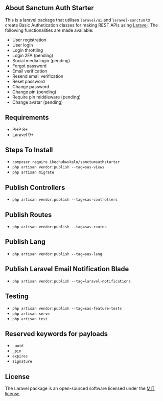 ## About Sanctum Auth Starter

This is a laravel package that utilises `laravel/ui` and `laravel-sanctum` to create Basic Authetication classes for making REST APIs using [Laravel](https://laravel.com/). The following functionalities are made available:

- User registration
- User login
- Login throttling
- Login 2FA (pending)
- Social media login (pending)
- Forgot password
- Email verification
- Resend email verification
- Reset password
- Change password
- Change pin (pending)
- Require pin middleware (pending)
- Change avatar (pending)

## Requirements

- PHP 8+
- Laravel 9+

## Steps To Install

- `composer require ikechukwukalu/sanctumauthstarter`
- `php artisan vendor:publish --tag=sas-views`
- `php artisan migrate`

## Publish Controllers

- `php artisan vendor:publish --tag=sas-controllers`

## Publish Routes

- `php artisan vendor:publish --tag=sas-routes`

## Publish Lang

- `php artisan vendor:publish --tag=sas-lang`

## Publish Laravel Email Notification Blade

- `php artisan vendor:publish --tag=laravel-notifications`

## Testing

- `php artisan vendor:publish --tag=sas-feature-tests`
- `php artisan serve`
- `php artisan test`

## Reserved keywords for payloads

- `_uuid`
- `_pin`
- `expires`
- `signature`

## License

The Laravel package is an open-sourced software licensed under the [MIT license](https://opensource.org/licenses/MIT).
